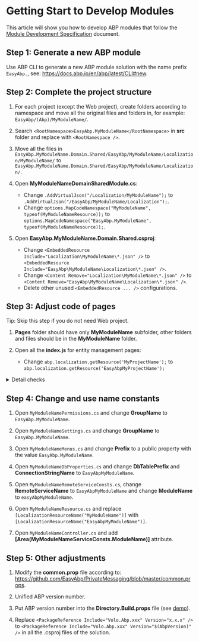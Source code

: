 # Getting Start to Develop Modules
This article will show you how to develop ABP modules that follow the [Module Development Specification](/docs/Module-Development-Specification.md) document.

## Step 1: Generate a new ABP module

Use ABP CLI to generate a new ABP module solution with the name prefix `EasyAbp.`, see: https://docs.abp.io/en/abp/latest/CLI#new.

## Step 2: Complete the project structure

1. For each project (except the Web project), create folders according to namespace and move all the original files and folders in, for example: `EasyAbp/(Abp)/MyModuleName/`.

2. Search `<RootNamespace>EasyAbp.MyModuleName</RootNamespace>` in **src** folder and replace with `<RootNamespace />`.

3. Move all the files in `EasyAbp.MyModuleName.Domain.Shared/EasyAbp/MyModuleName/Localization/MyModuleName/` to `EasyAbp.MyModuleName.Domain.Shared/EasyAbp/MyModuleName/Localization/`.

4. Open **MyModuleNameDomainSharedModule.cs**:
   * Change `.AddVirtualJson("/Localization/MyModuleName");` to `.AddVirtualJson("/EasyAbp/MyModuleName/Localization");`.
   * Change `options.MapCodeNamespace("MyModuleName", typeof(MyModuleNameResource));` to ``options.MapCodeNamespace("EasyAbp.MyModuleName", typeof(MyModuleNameResource));``.

5. Open **EasyAbp.MyModuleName.Domain.Shared.csproj**:
   * Change `<EmbeddedResource Include="Localization\MyModuleName\*.json" />` to `<EmbeddedResource Include="EasyAbp\MyModuleName\Localization\*.json" />`.
   * Change `<Content Remove="Localization\MyModuleName\*.json" />` to `<Content Remove="EasyAbp\MyModuleName\Localization\*.json" />`.
   * Delete other unused `<EmbeddedResource ... />` configurations.

## Step 3: Adjust code of pages

Tip: Skip this step if you do not need Web project.

1. **Pages** folder should have only **MyModuleName** subfolder, other folders and files should be in the **MyModuleName** folder.

2. Open all the **index.js** for entity management pages:
   * Change `abp.localization.getResource('MyProjectName');` to `abp.localization.getResource('EasyAbpMyProjectName');`

<details>
<summary>Detail checks</summary>

1. Open all the **index.js** for entity management pages:
   * Ensure the param value in `new abp.ModalManager()` is correct.
   * Ensure the param value in `abp.auth.isGranted()`is correct.

2. Open all the **index.cshtml** for entity management pages:
   * Ensure the src value in `<abp-script ... />` and `<abp-style ... />` is correct.

3. Open **MyModuleNameMenuContributor.cs**:
   * Ensure the url of each menu item is correct.
   
</details>

## Step 4: Change and use name constants

1. Open `MyModuleNamePermissions.cs` and change **GroupName** to `EasyAbp.MyModuleName`.

2. Open `MyModuleNameSettings.cs` and change **GroupName** to `EasyAbp.MyModuleName`.

3. Open `MyModuleNameMenus.cs` and change **Prefix** to a public property with the value `EasyAbp.MyModuleName`.

4. Open `MyModuleNameDbProperties.cs` and change **DbTablePrefix** and **ConnectionStringName** to `EasyAbpMyModuleName`.

5. Open `MyModuleNameRemoteServiceConsts.cs`, change **RemoteServiceName** to `EasyAbpMyModuleName` and change **ModuleName** to `easyAbpMyModuleName`.

6. Open `MyModuleNameResource.cs` and replace `[LocalizationResourceName("MyModuleName")]` with `[LocalizationResourceName("EasyAbpMyModuleName")]`.

7. Open `MyModuleNameController.cs` and add **[Area(MyModuleNameServiceConsts.ModuleName)]** attribute.

## Step 5: Other adjustments

1. Modify the **common.prop** file according to: https://github.com/EasyAbp/PrivateMessaging/blob/master/common.props.

2. Unified ABP version number.
  1. Put ABP version number into the **Directory.Build.props** file (see [demo](https://github.com/EasyAbp/PrivateMessaging/blob/master/Directory.Build.props)).
  2. Replace `<PackageReference Include="Volo.Abp.xxx" Version="x.x.x" />` to `<PackageReference Include="Volo.Abp.xxx" Version="$(AbpVersion)" />` in all the .csproj files of the solution.
